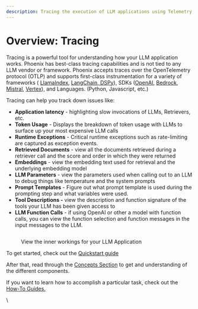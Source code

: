 ```yaml
---
description: Tracing the execution of LLM applications using Telemetry
---
```


# Overview: Tracing

Tracing is a powerful tool for understanding how your LLM application works. Phoenix has best-class tracing capabilities and is not tied to any LLM vendor or framework. Phoenix accepts traces over the OpenTelemetry protocol (OTLP) and supports first-class instrumentation for a variety of frameworks ( [LlamaIndex](../tracing/integrations-tracing/llamaindex.md), [LangChain](../tracing/integrations-tracing/langchain.md),[ DSPy](../tracing/integrations-tracing/dspy.md)),  SDKs ([OpenAI](../tracing/integrations-tracing/openai.md), [Bedrock](../tracing/integrations-tracing/bedrock.md), [Mistral](../tracing/integrations-tracing/mistralai.md), [Vertex](../tracing/integrations-tracing/vertexai.md)), and Languages. (Python, Javascript, etc.)

Tracing can help you track down issues like:

* **Application latency** - highlighting slow invocations of LLMs, Retrievers, etc.
* **Token Usage** - Displays the breakdown of token usage with LLMs to surface up your most expensive LLM calls
* **Runtime Exceptions** - Critical runtime exceptions such as rate-limiting are captured as exception events.
* **Retrieved Documents** - view all the documents retrieved during a retriever call and the score and order in which they were returned
* **Embeddings** - view the embedding text used for retrieval and the underlying embedding model
* **LLM Parameters** - view the parameters used when calling out to an LLM to debug things like temperature and the system prompts
* **Prompt Templates** - Figure out what prompt template is used during the prompting step and what variables were used.
* **Tool Descriptions -** view the description and function signature of the tools your LLM has been given access to
* **LLM Function Calls** - if using OpenAI or other a model with function calls, you can view the function selection and function messages in the input messages to the LLM.

<figure><img src="https://storage.googleapis.com/arize-assets/phoenix/assets/images/trace_details.png" alt=""><figcaption><p>View the inner workings for your LLM Application</p></figcaption></figure>

To get started, check out the [Quickstart guide](../tracing/llm-traces-1.md)

After that, read through the [Concepts Section](../tracing/concepts-tracing.md) to get and understanding of the different components.

If you want to learn how to accomplish a particular task, check out the [How-To Guides.](../tracing/how-to-tracing/)

\
